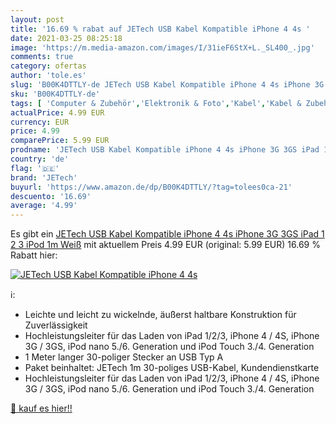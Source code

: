 ```yaml
---
layout: post
title: '16.69 % rabat auf JETech USB Kabel Kompatible iPhone 4 4s '
date: 2021-03-25 08:25:18
image: 'https://m.media-amazon.com/images/I/31ieF6StX+L._SL400_.jpg'
comments: true
category: ofertas
author: 'tole.es'
slug: 'B00K4DTTLY-de JETech USB Kabel Kompatible iPhone 4 4s iPhone 3G 3GS iPad...'
sku: 'B00K4DTTLY-de'
tags: [ 'Computer & Zubehör','Elektronik & Foto','Kabel','Kabel & Zubehör','Tragbare Geräte','USB-Kabel','Zubehör','Zubehör für MP3-Player','Zubehör für tragbare Geräte','jetech', ]
actualPrice: 4.99 EUR
currency: EUR
price: 4.99
comparePrice: 5.99 EUR
prodname: 'JETech USB Kabel Kompatible iPhone 4 4s iPhone 3G 3GS iPad 1 2 3 iPod  1m  Weiß'
country: 'de'
flag: '🇩🇪'
brand: 'JETech'
buyurl: 'https://www.amazon.de/dp/B00K4DTTLY/?tag=tolees0ca-21'
descuento: '16.69'
average: '4.99'
---
```


Es gibt ein [JETech USB Kabel Kompatible iPhone 4 4s iPhone 3G 3GS iPad 1 2 3 iPod  1m  Weiß](https://www.amazon.de/dp/B00K4DTTLY/?tag=tolees0ca-21) mit aktuellem Preis 4.99 EUR (original: 5.99 EUR) 16.69 % Rabatt hier:

[![JETech USB Kabel Kompatible iPhone 4 4s ](https://m.media-amazon.com/images/I/31ieF6StX+L._SL400_.jpg)](https://www.amazon.de/dp/B00K4DTTLY/?tag=tolees0ca-21)

ℹ️:

- Leichte und leicht zu wickelnde, äußerst haltbare Konstruktion für Zuverlässigkeit
- Hochleistungsleiter für das Laden von iPad 1/2/3, iPhone 4 / 4S, iPhone 3G / 3GS, iPod nano 5./6. Generation und iPod Touch 3./4. Generation
- 1 Meter langer 30-poliger Stecker an USB Typ A
- Paket beinhaltet: JETech 1m 30-poliges USB-Kabel, Kundendienstkarte
- Hochleistungsleiter für das Laden von iPad 1/2/3, iPhone 4 / 4S, iPhone 3G / 3GS, iPod nano 5./6. Generation und iPod Touch 3./4. Generation

[🛒 kauf es hier!!](https://www.amazon.de/dp/B00K4DTTLY/?tag=tolees0ca-21)
